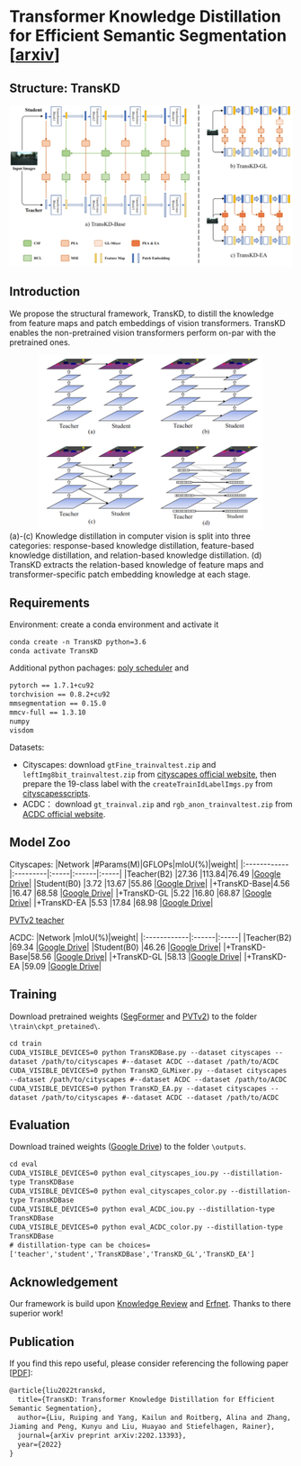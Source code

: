 # Transformer Knowledge Distillation for Efficient Semantic Segmentation [[arxiv](https://arxiv.org/abs/2202.13393)]
## Structure: TransKD
<div align=center>
<img src="https://github.com/RuipingL/TransKD/blob/main/TransKDs.png" width="800">
</div>

## Introduction
We propose the structural framework, TransKD, to distill the knowledge from feature maps and patch embeddings of vision transformers. TransKD enables the non-pretrained vision transformers perform on-par with the pretrained ones.

<div align=center>
<img src="https://github.com/RuipingL/TransKD/blob/main/Paradigm.png" width="400">
</div>
(a)-(c) Knowledge distillation in computer vision is split into three categories: response-based knowledge distillation, feature-based knowledge distillation, and relation-based knowledge distillation. (d) TransKD extracts the relation-based knowledge of feature maps and transformer-specific patch embedding knowledge at each stage.

## Requirements
Environment: create a conda environment and activate it
```
conda create -n TransKD python=3.6
conda activate TransKD
```
Additional python pachages: [poly scheduler](https://github.com/cmpark0126/pytorch-polynomial-lr-decay) and
```
pytorch == 1.7.1+cu92
torchvision == 0.8.2+cu92
mmsegmentation == 0.15.0
mmcv-full == 1.3.10
numpy
visdom
```
Datasets:
* Cityscapes: download `gtFine_trainvaltest.zip` and `leftImg8bit_trainvaltest.zip` from [cityscapes official website](https://www.cityscapes-dataset.com/downloads/), then prepare the 19-class label with the `createTrainIdLabelImgs.py` from [cityscapesscripts](https://github.com/mcordts/cityscapesScripts/tree/master/cityscapesscripts/preparation).
* ACDC： download `gt_trainval.zip` and `rgb_anon_trainvaltest.zip` from [ACDC official website](https://acdc.vision.ee.ethz.ch/download).


## Model Zoo

Cityscapes:
|Network      |#Params(M)|GFLOPs|mIoU(%)|weight|
|:------------|:---------|:-----|:------|:-----|
|Teacher(B2)  |27.36     |113.84|76.49  |[Google Drive](https://drive.google.com/file/d/1mixZrRm-nSOhIjM4ltI_wegc14iciZZS/view?usp=drive_link)|
|Student(B0)  |3.72      |13.67 |55.86  |[Google Drive](https://drive.google.com/file/d/1BCA2LHtWSSUzF0xbWELwLw66SdduYJ3X/view?usp=drive_link)|
|+TransKD-Base|4.56      |16.47 |68.58  |[Google Drive](https://drive.google.com/file/d/1KkQ2IfEfQnisWle4yob3JDEBYvGsGvhn/view?usp=drive_link)|
|+TransKD-GL  |5.22      |16.80 |68.87  |[Google Drive](https://drive.google.com/file/d/1MSQkF8wbC-QPy9vFQOazjkEOKPbUK1i0/view?usp=drive_link)|
|+TransKD-EA  |5.53      |17.84 |68.98  |[Google Drive](https://drive.google.com/file/d/1NejCOa2S5t8_8ooJT1Yauzrz-POCwr5H/view?usp=drive_link)|


[PVTv2 teacher](https://drive.google.com/file/d/1D5IDzWe1uEzuGqXnDHsF_n5U0cvh1I8t/view?usp=drive_link)

ACDC: 
|Network      |mIoU(%)|weight|
|:------------|:------|:-----|
|Teacher(B2)  |69.34  |[Google Drive](https://drive.google.com/file/d/1o-z_Jaty4ENJ2ruvVMGUng1yOKamMxU1/view?usp=drive_link)|
|Student(B0)  |46.26  |[Google Drive](https://drive.google.com/file/d/1JL-yXf4izAwHScLN3Vt330HQjs1V4B-a/view?usp=drive_link)|
|+TransKD-Base|58.56  |[Google Drive](https://drive.google.com/file/d/1B_7p-31WKtXuWm1CPW0l9mBISUkMjZnk/view?usp=drive_link)|
|+TransKD-GL  |58.13  |[Google Drive](https://drive.google.com/file/d/1ZRi7mUXXDYFpO4MRC5ekPCqoSQwFYgYt/view?usp=drive_link)|
|+TransKD-EA  |59.09  |[Google Drive](https://drive.google.com/file/d/1FpTdOkmjy2p48R6cezi43J2HbOVVuUA1/view?usp=drive_link)|

## Training
Download pretrained weights ([SegFormer](https://drive.google.com/drive/folders/1b7bwrInTW4VLEm27YawHOAMSMikga2Ia?usp=sharing) and [PVTv2](https://github.com/whai362/PVT/tree/v2/classification)) to the folder `\train\ckpt_pretained\`.
```
cd train
CUDA_VISIBLE_DEVICES=0 python TransKDBase.py --dataset cityscapes --dataset /path/to/cityscapes #--dataset ACDC --dataset /path/to/ACDC
CUDA_VISIBLE_DEVICES=0 python TransKD_GLMixer.py --dataset cityscapes --dataset /path/to/cityscapes #--dataset ACDC --dataset /path/to/ACDC
CUDA_VISIBLE_DEVICES=0 python TransKD_EA.py --dataset cityscapes --dataset /path/to/cityscapes #--dataset ACDC --dataset /path/to/ACDC
```
## Evaluation
Download trained weights ([Google Drive](https://drive.google.com/drive/folders/1vHRH3nUCdKVSrOe_VX_L9GrcJNytmUAj?usp=drive_link)) to the folder `\outputs`.
```
cd eval
CUDA_VISIBLE_DEVICES=0 python eval_cityscapes_iou.py --distillation-type TransKDBase
CUDA_VISIBLE_DEVICES=0 python eval_cityscapes_color.py --distillation-type TransKDBase
CUDA_VISIBLE_DEVICES=0 python eval_ACDC_iou.py --distillation-type TransKDBase
CUDA_VISIBLE_DEVICES=0 python eval_ACDC_color.py --distillation-type TransKDBase
# distillation-type can be choices=['teacher','student','TransKDBase','TransKD_GL','TransKD_EA']
```
## Acknowledgement
Our framework is build upon [Knowledge Review](https://arxiv.org/abs/2104.09044) and [Erfnet](https://github.com/Eromera/erfnet_pytorch). Thanks to there superior work!

## Publication
If you find this repo useful, please consider referencing the following paper [[PDF](https://arxiv.org/pdf/2202.13393)]:
```
@article{liu2022transkd,
  title={TransKD: Transformer Knowledge Distillation for Efficient Semantic Segmentation},
  author={Liu, Ruiping and Yang, Kailun and Roitberg, Alina and Zhang, Jiaming and Peng, Kunyu and Liu, Huayao and Stiefelhagen, Rainer},
  journal={arXiv preprint arXiv:2202.13393},
  year={2022}
}
```
